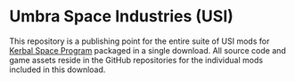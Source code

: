 Umbra Space Industries (USI)
===

This repository is a publishing point for the entire suite of USI mods for [Kerbal Space Program](http://kerbalspaceprogram.com) packaged in a single download. All source code and game assets reside in the GitHub repositories for the individual mods included in this download.
